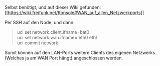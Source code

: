 Selbst benötigt, und auf dieser Wiki gefunden: [[https://wiki.freifunk.net/Konsole#WAN_auf_allen_Netzwerkports]]

Per SSH auf den Node, und dann:

> uci set network.client.ifname=bat0               
> uci set network.wan.ifname='eth0 eth1'             
> uci commit network

Somit können auf den LAN-Ports weitere Clients des eigenen Netzwerks (Welches ja am WAN Port hängt) angeschlossen werden.